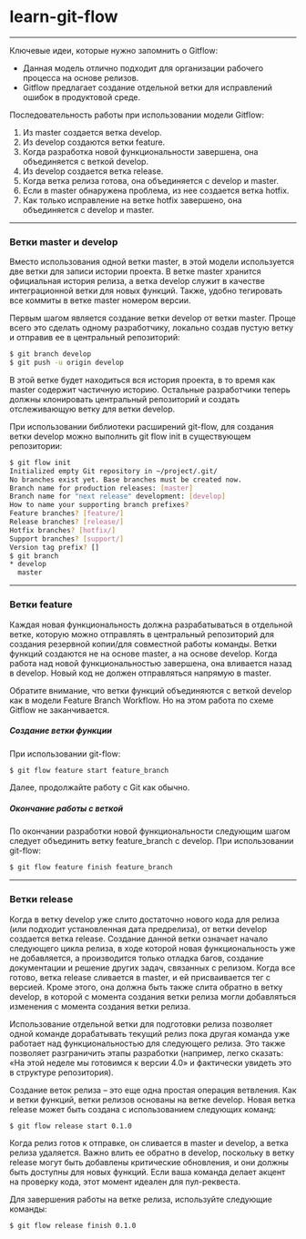 # learn-git-flow

-----

Ключевые идеи, которые нужно запомнить о Gitflow:

* Данная модель отлично подходит для организации рабочего процесса на основе релизов.
* Gitflow предлагает создание отдельной ветки для исправлений ошибок в продуктовой среде.

Последовательность работы при использовании модели Gitflow:

1. Из master создается ветка develop.
1. Из develop создаются ветки feature.
1. Когда разработка новой функциональности завершена, она объединяется с веткой develop.
1. Из develop создается ветка release.
1. Когда ветка релиза готова, она объединяется с develop и master.
1. Если в master обнаружена проблема, из нее создается ветка hotfix.
1. Как только исправление на ветке hotfix завершено, она объединяется с develop и master.

-----

### Ветки master и develop

Вместо использования одной ветки master, в этой модели используется две ветки для записи истории проекта. В ветке master хранится официальная история релиза, а ветка develop служит в качестве интеграционной ветки для новых функций. Также, удобно тегировать все коммиты в ветке master номером версии.

Первым шагом является создание ветки develop от ветки master. Проще всего это сделать одному разработчику, локально создав пустую ветку и отправив ее в центральный репозиторий:

```bash
$ git branch develop
$ git push -u origin develop
```

В этой ветке будет находиться вся история проекта, в то время как master содержит частичную историю. Остальные разработчики теперь должны клонировать центральный репозиторий и создать отслеживающую ветку для ветки develop.

При использовании библиотеки расширений git-flow, для создания ветки develop можно выполнить git flow init в существующем репозитории:

```bash
$ git flow init
Initialized empty Git repository in ~/project/.git/
No branches exist yet. Base branches must be created now.
Branch name for production releases: [master]
Branch name for "next release" development: [develop]
How to name your supporting branch prefixes?
Feature branches? [feature/]
Release branches? [release/]
Hotfix branches? [hotfix/]
Support branches? [support/]
Version tag prefix? []
$ git branch
* develop
  master
```

-----

### Ветки feature

Каждая новая функциональность должна разрабатываться в отдельной ветке, которую можно отправлять в центральный репозиторий для создания резервной копии/для совместной работы команды. Ветки функций создаются не на основе master, a на основе develop. Когда работа над новой функциональностью завершена, она вливается назад в develop. Новый код не должен отправляться напрямую в master.

Обратите внимание, что ветки функций объединяются с веткой develop как в модели Feature Branch Workflow. Но на этом работа по схеме Gitflow не заканчивается.

##### Создание ветки функции

При использовании git-flow:

```bash
$ git flow feature start feature_branch
```

Далее, продолжайте работу c Git как обычно.

##### Окончание работы с веткой

По окончании разработки новой функциональности следующим шагом следует объединить ветку feature_branch c develop. При использовании git-flow:

```bash
$ git flow feature finish feature_branch
```

-----

### Ветки release

Когда в ветку develop уже слито достаточно нового кода для релиза (или подходит установленная дата предрелиза), от ветки develop создается ветка release. Создание данной ветки означает начало следующего цикла релиза, в ходе которой новая функциональность уже не добавляется, а производится только отладка багов, создание документации и решение других задач, связанных с релизом. Когда все готово, ветка release сливается в master, и ей присваивается тег с версией. Кроме этого, она должна быть также слита обратно в ветку develop, в которой с момента создания ветки релиза могли добавляться изменения с момента создания ветки релиза.

Использование отдельной ветки для подготовки релиза позволяет одной команде дорабатывать текущий релиз пока другая команда уже работает над функциональностью для следующего релиза. Это также позволяет разграничить этапы разработки (например, легко сказать: «На этой неделе мы готовимся к версии 4.0» и фактически увидеть это в структуре репозитория).

Создание веток релиза – это еще одна простая операция ветвления. Как и ветки функций, ветки релизов основаны на ветке develop. Новая ветка release может быть создана с использованием следующих команд:

```bash
$ git flow release start 0.1.0
```

Когда релиз готов к отправке, он сливается в master и develop, а ветка релиза удаляется. Важно влить ее обратно в develop, поскольку в ветку release могут быть добавлены критические обновления, и они должны быть доступны для новых функций. Если ваша команда делает акцент на проверку кода, этот момент идеален для пул-реквеста.

Для завершения работы на ветке релиза, используйте следующие команды:

```bash
$ git flow release finish 0.1.0
```


